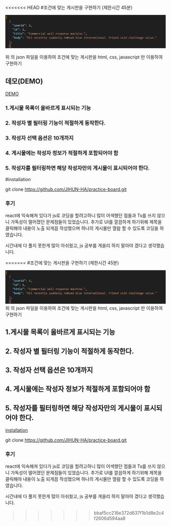 <<<<<<< HEAD
#조건에 맞는 게시판을 구현하기  (제한시간 45분)


![문제](./problem1.png)

위 의 json 파일을 이용하여 조건에 맞는 게시판을 html, css, javascript 만 이용하여 구현하기 

## 데모(DEMO)
[DEMO](https://jihun-ha.github.io/practice-board/)
### 1.게시물 목록이 올바르게 표시되는 기능
### 2. 작성자 별 필터링 기능이 적절하게 동작한다. 
### 3. 작성자 선택 옵션은 10개까지 
### 4. 게시물에는 작성자 정보가 적절하게 포함되어야 함 
### 5. 작성자를 필터링하면 해당 작성자만의 게시물이 표시되어야 한다. 



#installation

git clone https://github.com/JIHUN-HA/practice-board.git


### 후기
  react에 익숙해져 있다가 js로 코딩을 할려고하니 많이 어색했던 점들과 Ts를 쓰지 않으니 가독성이 떨어졌던 문제점들이 있었습니다. 
  추가로 UI를 깔끔하게 하기위해 제목을 클릭해야 내용이 노출 되게끔 작성했으며 하나의 게시물만 열람 할 수 있도록 코딩을 하였습니다. 

  시간내에 다 풀지 못한게 많이 아쉬웠고, js 공부를 게을리 하지 말아야 겠다고 생각했습니다. 
  
  
  
=======
#조건에 맞는 게시판을 구현하기  (제한시간 45분)


![alt text](./problem1.png)
위 의 json 파일을 이용하여 조건에 맞는 게시판을 html, css, javascript 만 이용하여 구현하기 


## 1.게시물 목록이 올바르게 표시되는 기능
## 2. 작성자 별 필터링 기능이 적절하게 동작한다. 
## 3. 작성자 선택 옵션은 10개까지 
## 4. 게시물에는 작성자 정보가 적절하게 포함되어야 함 
## 5. 작성자를 필터링하면 해당 작성자만의 게시물이 표시되어야 한다. 



[installation](#installation)

git clone https://github.com/JIHUN-HA/practice-board.git


### 후기
  react에 익숙해져 있다가 js로 코딩을 할려고하니 많이 어색했던 점들과 Ts를 쓰지 않으니 가독성이 떨어졌던 문제점들이 있었습니다. 
  추가로 UI를 깔끔하게 하기위해 제목을 클릭해야 내용이 노출 되게끔 작성했으며 하나의 게시물만 열람 할 수 있도록 코딩을 하였습니다. 

  시간내에 다 풀지 못한게 많이 아쉬웠고, js 공부를 게을리 하지 말아야 겠다고 생각했습니다. 
  
  
  
>>>>>>> bbaf5cc216e372d637f1b1d8e2c4f2606d594aa8
